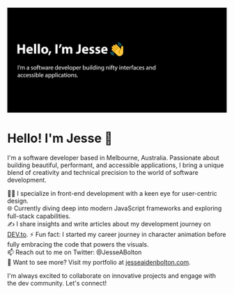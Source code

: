 ![Banner](/banner.jpg)
# Hello! I'm Jesse 👋

I'm a software developer based in Melbourne, Australia. Passionate about building beautiful, performant, and accessible applications, I bring a unique blend of creativity and technical precision to the world of software development.

👨‍💻 I specialize in front-end development with a keen eye for user-centric design.  
🌐 Currently diving deep into modern JavaScript frameworks and exploring full-stack capabilities.  
✍️ I share insights and write articles about my development journey on [DEV.to](https://dev.to/jesseaidenbolton).
⚡ Fun fact: I started my career journey in character animation before fully embracing the code that powers the visuals.  
📫 Reach out to me on Twitter: @JesseABolton  
🔗 Want to see more? Visit my portfolio at [jesseaidenbolton.com](https://jesseaidenbolton.com).

I'm always excited to collaborate on innovative projects and engage with the dev community. Let's connect!
<!--
**JesseAidenBolton/JesseAidenBolton** is a ✨ _special_ ✨ repository because its `README.md` (this file) appears on your GitHub profile.

Here are some ideas to get you started:

- 🔭 I’m currently working on ...
- 🌱 I’m currently learning ...
- 👯 I’m looking to collaborate on ...
- 🤔 I’m looking for help with ...
- 💬 Ask me about ...
- 📫 How to reach me: ...
- 😄 Pronouns: ...
- ⚡ Fun fact: ...
-->
